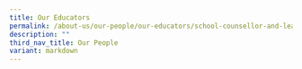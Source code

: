 ```yaml
---
title: Our Educators
permalink: /about-us/our-people/our-educators/school-counsellor-and-learning-and-behavioural-allied-educators/
description: ""
third_nav_title: Our People
variant: markdown
---
```

